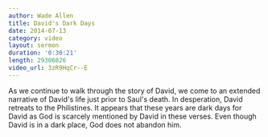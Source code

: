 ```yaml
---
author: Wade Allen
title: David's Dark Days
date: 2014-07-13
category: video
layout: sermon
duration: '0:30:21'
length: 29306826
video_url: 3zR9HqCr--E
---
```


As we continue to walk through the story of David, we come to an extended narrative of David's life just prior to Saul's death. In desperation, David retreats to the Philistines. It appears that these years are dark days for David as God is scarcely mentioned by David in these verses. Even though David is in a dark place, God does not abandon him.
